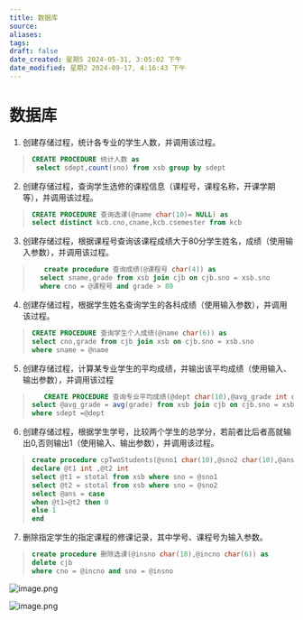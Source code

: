 ```yaml
---
title: 数据库
source: 
aliases: 
tags: 
draft: false
date_created: 星期5 2024-05-31, 3:05:02 下午
date_modified: 星期2 2024-09-17, 4:16:43 下午
---
```


# 数据库
1. 创建存储过程，统计各专业的学生人数，并调用该过程。
   
 >  ```sql
 >  CREATE PROCEDURE 统计人数 as
>	select sdept,count(sno) from xsb group by sdept

2. 创建存储过程，查询学生选修的课程信息（课程号，课程名称，开课学期等），并调用该过程。
   
>    ```sql
>    CREATE PROCEDURE 查询选课(@name char(10)= NULL) as 
> 	select distinct kcb.cno,cname,kcb.csemester from kcb 
> ```
   
3. 创建存储过程，根据课程号查询该课程成绩大于80分学生姓名，成绩（使用输入参数），并调用该过程。
   
> ```sql
>    create procedure 查询成绩(@课程号 char(4)) as
> 	select sname,grade from xsb join cjb on cjb.sno = xsb.sno
> 	where cno = @课程号 and grade > 80
> ```
   
4. 创建存储过程，根据学生姓名查询学生的各科成绩（使用输入参数），并调用该过程。
   
> ```sql
> CREATE PROCEDURE 查询学生个人成绩(@name char(6)) as
> select cno,grade from cjb join xsb on cjb.sno = xsb.sno
> where sname = @name 
> ```

5. 创建存储过程，计算某专业学生的平均成绩，并输出该平均成绩（使用输入、输出参数），并调用该过程
   
> ```sql
>    CREATE PROCEDURE 查询专业平均成绩(@dept char(10),@avg_grade int output) as
> select @avg_grade = avg(grade) from xsb join cjb on cjb.sno = xsb.sno
> where sdept =@dept
> ```
   
6. 创建存储过程，根据学生学号，比较两个学生的总学分，若前者比后者高就输出0,否则输出1（使用输入、输出参数），并调用该过程。
   
>    ```sql
>    create procedure cpTwoStudents(@sno1 char(10),@sno2 char(10),@ans int output) as
> declare @t1 int ,@t2 int
> select @t1 = stotal from xsb where sno = @sno1
> select @t2 = stotal from xsb where sno = @sno2
> select @ans = case
> when @t1>@t2 then 0
> else 1
> end
> ```
   
7. 删除指定学生的指定课程的修课记录，其中学号、课程号为输入参数。
   
>    ```sql
>    create procedure 删除选课(@insno char(10),@incno char(6)) as
> delete cjb
> where cno = @incno and sno = @insno
> 
> ```

![image.png](https://s2.loli.net/2024/05/31/PAYJrIhut4DsLvy.png)

![image.png](https://s2.loli.net/2024/05/31/KarlfzEN3Ht1cVG.png)
